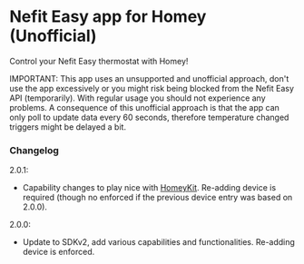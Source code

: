 # Nefit Easy app for Homey (Unofficial)

Control your Nefit Easy thermostat with Homey!

IMPORTANT: This app uses an unsupported and unofficial approach, don't use the app excessively or you might risk being blocked from the Nefit Easy API (temporarily). With regular usage you should not experience any problems. A consequence of this unofficial approach is that the app can only poll to update data every 60 seconds, therefore temperature changed triggers might be delayed a bit.

### Changelog

2.0.1:
- Capability changes to play nice with [HomeyKit](https://apps.athom.com/app/com.swttt.homekit). Re-adding device is required (though no enforced if the previous device entry was based on 2.0.0).

2.0.0:
- Update to SDKv2, add various capabilities and functionalities. Re-adding device is enforced.
